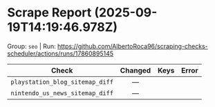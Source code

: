 # Scrape Report (2025-09-19T14:19:46.978Z)

Group: `seo`  |  Run: https://github.com/AlbertoRoca96/scraping-checks-scheduler/actions/runs/17860895145

| Check | Changed | Keys | Error |
|---|:---:|:--|:--|
| `playstation_blog_sitemap_diff` | — |  |  |
| `nintendo_us_news_sitemap_diff` | — |  |  |
